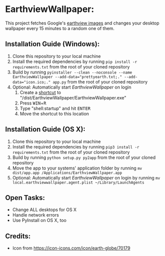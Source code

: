 # EarthviewWallpaper:
This project fetches Google's [earthview images](https://earthview.withgoogle.com/) and changes your desktop wallpaper every 15 minutes to a random one of them.


## Installation Guide (Windows):
1. Clone this repository to your local machine
2. Install the required dependencies by running `pip install -r requirements.txt` from the root of your cloned repository
3. Build by running `pyinstaller --clean --noconsole --name EarthviewWallpaper --add-data="prettyearth.txt;." --add-data="icon.ico;." app.py` from the root of your cloned repository
4. Optional: Automatically start *EarthviewWallpaper* on login
    1. Create a [shortcut](https://www.computerhope.com/issues/ch000739.htm) to "/dist/EarthviewWallpaper/EarthviewWallpaper.exe"
    2. Press <kbd>WIN</kbd>+<kbd>R</kbd>
    3. Type "shell:startup" and hit <kbd>ENTER</kbd>
    4. Move the shortcut to this location


## Installation Guide (OS X):
1. Clone this repository to your local machine
2. Install the required dependencies by running `pip3 install -r requirements.txt` from the root of your cloned repository
3. Build by running `python setup.py py2app` from the root of your cloned repository
4. Move the app to your systems' application folder by running `mv dist/app.app /Applications/EarthviewWallpaper.app`
5. Optional: Automatically start *EarthviewWallpaper* on login by running `mv local.earthviewwallpaper.agent.plist ~/Library/LaunchAgents`


## Open Tasks:
* Change ALL desktops for OS X
* Handle network errors
* Use PyInstall on OS X, too

## Credits:
* Icon from https://icon-icons.com/icon/earth-globe/70179